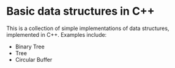 Basic data structures in C++ 
============================

This is a collection of simple implementations of data structures, implemented in C++.
Examples include:

* Binary Tree
* Tree
* Circular Buffer

